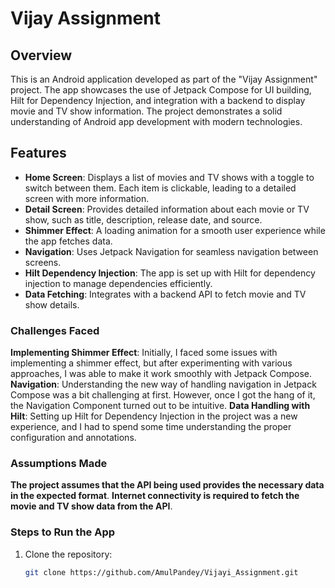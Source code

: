# Vijay Assignment

## Overview

This is an Android application developed as part of the "Vijay Assignment" project. The app showcases the use of Jetpack Compose for UI building, Hilt for Dependency Injection, and integration with a backend to display movie and TV show information. The project demonstrates a solid understanding of Android app development with modern technologies.

## Features

- **Home Screen**: Displays a list of movies and TV shows with a toggle to switch between them. Each item is clickable, leading to a detailed screen with more information.
- **Detail Screen**: Provides detailed information about each movie or TV show, such as title, description, release date, and source.
- **Shimmer Effect**: A loading animation for a smooth user experience while the app fetches data.
- **Navigation**: Uses Jetpack Navigation for seamless navigation between screens.
- **Hilt Dependency Injection**: The app is set up with Hilt for dependency injection to manage dependencies efficiently.
- **Data Fetching**: Integrates with a backend API to fetch movie and TV show details.
  

### Challenges Faced

**Implementing Shimmer Effect**: Initially, I faced some issues with implementing a shimmer effect, but after experimenting with various approaches, I was able to make it work smoothly with Jetpack Compose.
**Navigation**: Understanding the new way of handling navigation in Jetpack Compose was a bit challenging at first. However, once I got the hang of it, the Navigation Component turned out to be intuitive.
**Data Handling with Hilt**: Setting up Hilt for Dependency Injection in the project was a new experience, and I had to spend some time understanding the proper configuration and annotations.

### Assumptions Made
**The project assumes that the API being used provides the necessary data in the expected format**.
**Internet connectivity is required to fetch the movie and TV show data from the API**.

### Steps to Run the App

1. Clone the repository:

   ```bash
   git clone https://github.com/AmulPandey/Vijayi_Assignment.git
